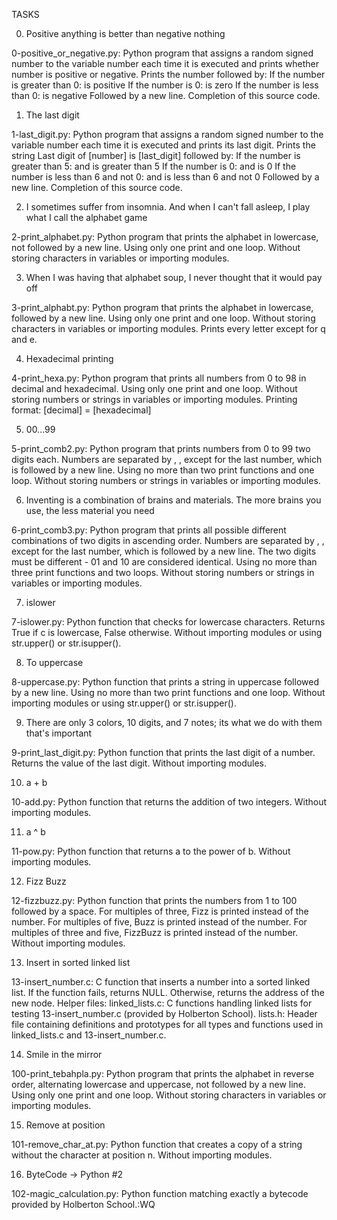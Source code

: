 TASKS

0. Positive anything is better than negative nothing

0-positive_or_negative.py: Python program that assigns a random signed number to the variable number each time it is executed and prints whether number is positive or negative.
Prints the number followed by:
If the number is greater than 0: is positive
If the number is 0: is zero
If the number is less than 0: is negative
Followed by a new line.
Completion of this source code.

1. The last digit

1-last_digit.py: Python program that assigns a random signed number to the variable number each time it is executed and prints its last digit.
Prints the string Last digit of [number] is [last_digit] followed by:
If the number is greater than 5: and is greater than 5
If the number is 0: and is 0
If the number is less than 6 and not 0: and is less than 6 and not 0
Followed by a new line.
Completion of this source code.

2. I sometimes suffer from insomnia. And when I can't fall asleep, I play what I call the alphabet game

2-print_alphabet.py: Python program that prints the alphabet in lowercase, not followed by a new line.
Using only one print and one loop.
Without storing characters in variables or importing modules.

3. When I was having that alphabet soup, I never thought that it would pay off

3-print_alphabt.py: Python program that prints the alphabet in lowercase, followed by a new line.
Using only one print and one loop.
Without storing characters in variables or importing modules.
Prints every letter except for q and e.

4. Hexadecimal printing

4-print_hexa.py: Python program that prints all numbers from 0 to 98 in decimal and hexadecimal.
Using only one print and one loop.
Without storing numbers or strings in variables or importing modules.
Printing format: [decimal] = [hexadecimal]

5. 00...99

5-print_comb2.py: Python program that prints numbers from 0 to 99 two digits each.
Numbers are separated by , , except for the last number, which is followed by a new line.
Using no more than two print functions and one loop.
Without storing numbers or strings in variables or importing modules.

6. Inventing is a combination of brains and materials. The more brains you use, the less material you need

6-print_comb3.py: Python program that prints all possible different combinations of two digits in ascending order.
Numbers are separated by , , except for the last number, which is followed by a new line.
The two digits must be different - 01 and 10 are considered identical.
Using no more than three print functions and two loops.
Without storing numbers or strings in variables or importing modules.

7. islower

7-islower.py: Python function that checks for lowercase characters.
Returns True if c is lowercase, False otherwise.
Without importing modules or using str.upper() or str.isupper().

8. To uppercase

8-uppercase.py: Python function that prints a string in uppercase followed by a new line.
Using no more than two print functions and one loop.
Without importing modules or using str.upper() or str.isupper().

9. There are only 3 colors, 10 digits, and 7 notes; its what we do with them that's important

9-print_last_digit.py: Python function that prints the last digit of a number.
Returns the value of the last digit.
Without importing modules.

10. a + b

10-add.py: Python function that returns the addition of two integers.
Without importing modules.

11. a ^ b

11-pow.py: Python function that returns a to the power of b.
Without importing modules.

12. Fizz Buzz

12-fizzbuzz.py: Python function that prints the numbers from 1 to 100 followed by a space.
For multiples of three, Fizz is printed instead of the number.
For multiples of five, Buzz is printed instead of the number.
For multiples of three and five, FizzBuzz is printed instead of the number.
Without importing modules.

13. Insert in sorted linked list

13-insert_number.c: C function that inserts a number into a sorted linked list.
If the function fails, returns NULL.
Otherwise, returns the address of the new node.
Helper files:
linked_lists.c: C functions handling linked lists for testing 13-insert_number.c (provided by Holberton School).
lists.h: Header file containing definitions and prototypes for all types and functions used in linked_lists.c and 13-insert_number.c.

14. Smile in the mirror

100-print_tebahpla.py: Python program that prints the alphabet in reverse order, alternating lowercase and uppercase, not followed by a new line.
Using only one print and one loop.
Without storing characters in variables or importing modules.

15. Remove at position

101-remove_char_at.py: Python function that creates a copy of a string without the character at position n.
Without importing modules.

16. ByteCode -> Python #2

102-magic_calculation.py: Python function matching exactly a bytecode provided by Holberton School.:WQ
